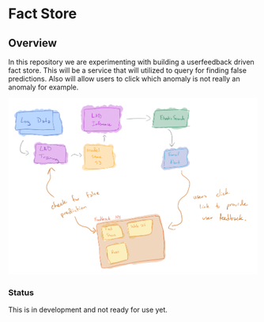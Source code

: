 # Fact Store 

## Overview

In this repository we are experimenting with building a userfeedback driven fact store.
 This will be a service that will utilized to query for finding false predictions. 
 Also will allow users to click which anomaly is not really an anomaly for example.

![](./imgs/design.jpg) 

### Status

This is in development and not ready for use yet.

